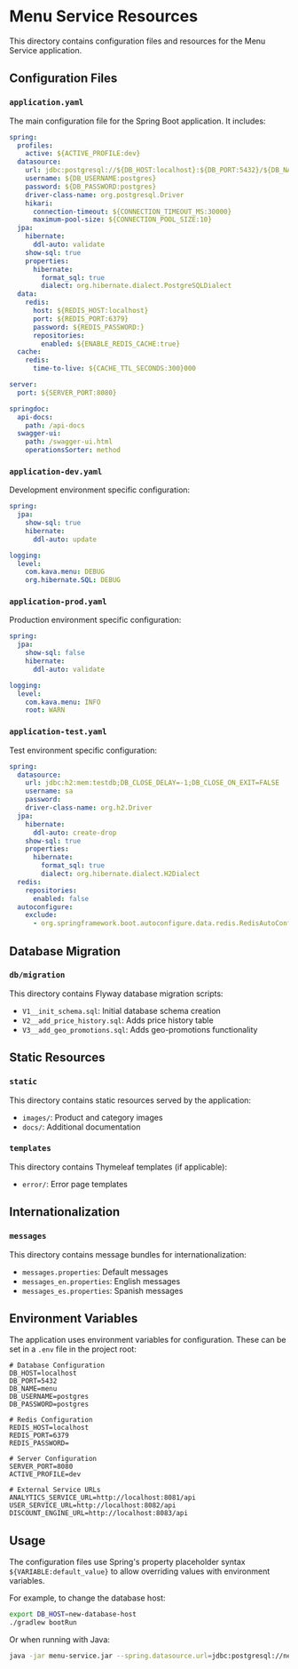# Menu Service Resources

This directory contains configuration files and resources for the Menu Service application.

## Configuration Files

### `application.yaml`

The main configuration file for the Spring Boot application. It includes:

```yaml
spring:
  profiles:
    active: ${ACTIVE_PROFILE:dev}
  datasource:
    url: jdbc:postgresql://${DB_HOST:localhost}:${DB_PORT:5432}/${DB_NAME:menu}
    username: ${DB_USERNAME:postgres}
    password: ${DB_PASSWORD:postgres}
    driver-class-name: org.postgresql.Driver
    hikari:
      connection-timeout: ${CONNECTION_TIMEOUT_MS:30000}
      maximum-pool-size: ${CONNECTION_POOL_SIZE:10}
  jpa:
    hibernate:
      ddl-auto: validate
    show-sql: true
    properties:
      hibernate:
        format_sql: true
        dialect: org.hibernate.dialect.PostgreSQLDialect
  data:
    redis:
      host: ${REDIS_HOST:localhost}
      port: ${REDIS_PORT:6379}
      password: ${REDIS_PASSWORD:}
      repositories:
        enabled: ${ENABLE_REDIS_CACHE:true}
  cache:
    redis:
      time-to-live: ${CACHE_TTL_SECONDS:300}000

server:
  port: ${SERVER_PORT:8080}

springdoc:
  api-docs:
    path: /api-docs
  swagger-ui:
    path: /swagger-ui.html
    operationsSorter: method
```

### `application-dev.yaml`

Development environment specific configuration:

```yaml
spring:
  jpa:
    show-sql: true
    hibernate:
      ddl-auto: update

logging:
  level:
    com.kava.menu: DEBUG
    org.hibernate.SQL: DEBUG
```

### `application-prod.yaml`

Production environment specific configuration:

```yaml
spring:
  jpa:
    show-sql: false
    hibernate:
      ddl-auto: validate

logging:
  level:
    com.kava.menu: INFO
    root: WARN
```

### `application-test.yaml`

Test environment specific configuration:

```yaml
spring:
  datasource:
    url: jdbc:h2:mem:testdb;DB_CLOSE_DELAY=-1;DB_CLOSE_ON_EXIT=FALSE
    username: sa
    password: 
    driver-class-name: org.h2.Driver
  jpa:
    hibernate:
      ddl-auto: create-drop
    show-sql: true
    properties:
      hibernate:
        format_sql: true
        dialect: org.hibernate.dialect.H2Dialect
  redis:
    repositories:
      enabled: false
  autoconfigure:
    exclude:
      - org.springframework.boot.autoconfigure.data.redis.RedisAutoConfiguration
```

## Database Migration

### `db/migration`

This directory contains Flyway database migration scripts:

- `V1__init_schema.sql`: Initial database schema creation
- `V2__add_price_history.sql`: Adds price history table
- `V3__add_geo_promotions.sql`: Adds geo-promotions functionality

## Static Resources

### `static`

This directory contains static resources served by the application:

- `images/`: Product and category images
- `docs/`: Additional documentation

### `templates`

This directory contains Thymeleaf templates (if applicable):

- `error/`: Error page templates

## Internationalization

### `messages`

This directory contains message bundles for internationalization:

- `messages.properties`: Default messages
- `messages_en.properties`: English messages
- `messages_es.properties`: Spanish messages

## Environment Variables

The application uses environment variables for configuration. These can be set in a `.env` file in the project root:

```
# Database Configuration
DB_HOST=localhost
DB_PORT=5432
DB_NAME=menu
DB_USERNAME=postgres
DB_PASSWORD=postgres

# Redis Configuration
REDIS_HOST=localhost
REDIS_PORT=6379
REDIS_PASSWORD=

# Server Configuration
SERVER_PORT=8080
ACTIVE_PROFILE=dev

# External Service URLs
ANALYTICS_SERVICE_URL=http://localhost:8081/api
USER_SERVICE_URL=http://localhost:8082/api
DISCOUNT_ENGINE_URL=http://localhost:8083/api
```

## Usage

The configuration files use Spring's property placeholder syntax `${VARIABLE:default_value}` to allow overriding values with environment variables.

For example, to change the database host:

```bash
export DB_HOST=new-database-host
./gradlew bootRun
```

Or when running with Java:

```bash
java -jar menu-service.jar --spring.datasource.url=jdbc:postgresql://new-host:5432/menu
```
